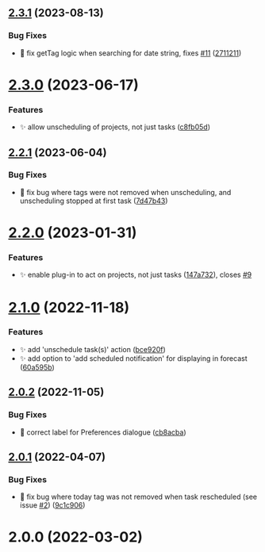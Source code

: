 ## [2.3.1](https://github.com/ksalzke/scheduling-omnifocus-plugin/compare/v2.3.0...v2.3.1) (2023-08-13)


### Bug Fixes

* :bug: fix getTag logic when searching for date string, fixes [#11](https://github.com/ksalzke/scheduling-omnifocus-plugin/issues/11) ([2711211](https://github.com/ksalzke/scheduling-omnifocus-plugin/commit/2711211e8c21d4e2c59fa2459068247b818b4f07))



# [2.3.0](https://github.com/ksalzke/scheduling-omnifocus-plugin/compare/v2.2.1...v2.3.0) (2023-06-17)


### Features

* :sparkles: allow unscheduling of projects, not just tasks ([c8fb05d](https://github.com/ksalzke/scheduling-omnifocus-plugin/commit/c8fb05dba5ac2188583baf5bd570f80ed7ae26d7))



## [2.2.1](https://github.com/ksalzke/scheduling-omnifocus-plugin/compare/v2.2.0...v2.2.1) (2023-06-04)


### Bug Fixes

* :bug: fix bug where tags were not removed when unscheduling, and unscheduling stopped at first task ([7d47b43](https://github.com/ksalzke/scheduling-omnifocus-plugin/commit/7d47b43d39a06f45f5e3f7706f06708711fa9b36))



# [2.2.0](https://github.com/ksalzke/scheduling-omnifocus-plugin/compare/v2.1.0...v2.2.0) (2023-01-31)


### Features

* :sparkles: enable plug-in to act on projects, not just tasks ([147a732](https://github.com/ksalzke/scheduling-omnifocus-plugin/commit/147a73296b663d4cc840a02d07c149a3f09847ea)), closes [#9](https://github.com/ksalzke/scheduling-omnifocus-plugin/issues/9)



# [2.1.0](https://github.com/ksalzke/scheduling-omnifocus-plugin/compare/v2.0.2...v2.1.0) (2022-11-18)


### Features

* :sparkles: add 'unschedule task(s)' action ([bce920f](https://github.com/ksalzke/scheduling-omnifocus-plugin/commit/bce920ff40ca0222aafbad7d6a5c4e51ffaefcc0))
* :sparkles: add option to 'add scheduled notification' for displaying in forecast ([60a595b](https://github.com/ksalzke/scheduling-omnifocus-plugin/commit/60a595b2809d333c2116d7db1d3288a8fcf60e63))



## [2.0.2](https://github.com/ksalzke/scheduling-omnifocus-plugin/compare/v2.0.1...v2.0.2) (2022-11-05)


### Bug Fixes

* :lipstick: correct label for Preferences dialogue ([cb8acba](https://github.com/ksalzke/scheduling-omnifocus-plugin/commit/cb8acba1d4dbc18567115e05c44d37fdb2d54f21))



## [2.0.1](https://github.com/ksalzke/scheduling-omnifocus-plugin/compare/v2.0.0...v2.0.1) (2022-04-07)


### Bug Fixes

* :bug: fix bug where today tag was not removed when task rescheduled (see issue [#2](https://github.com/ksalzke/scheduling-omnifocus-plugin/issues/2)) ([9c1c906](https://github.com/ksalzke/scheduling-omnifocus-plugin/commit/9c1c9066bb66e7788ec25e9c27071fb097beb0e4))



# 2.0.0 (2022-03-02)



